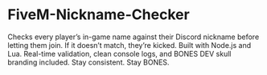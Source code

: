 # FiveM-Nickname-Checker
Checks every player’s in-game name against their Discord nickname before letting them join. If it doesn’t match, they’re kicked. Built with Node.js and Lua. Real-time validation, clean console logs, and BONES DEV skull branding included. Stay consistent. Stay BONES.
